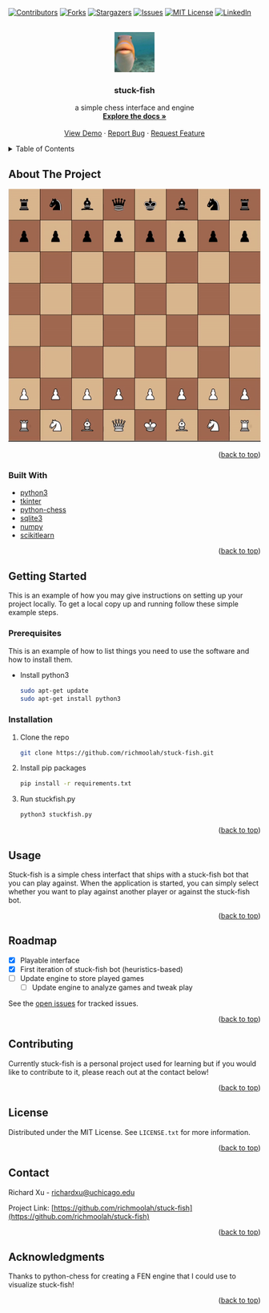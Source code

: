 <div id="top"></div>


<!-- PROJECT SHIELDS -->
<!--
*** I'm using markdown "reference style" links for readability.
*** Reference links are enclosed in brackets [ ] instead of parentheses ( ).
*** See the bottom of this document for the declaration of the reference variables
*** for contributors-url, forks-url, etc. This is an optional, concise syntax you may use.
*** https://www.markdownguide.org/basic-syntax/#reference-style-links
-->
[![Contributors][contributors-shield]][contributors-url]
[![Forks][forks-shield]][forks-url]
[![Stargazers][stars-shield]][stars-url]
[![Issues][issues-shield]][issues-url]
[![MIT License][license-shield]][license-url]
[![LinkedIn][linkedin-shield]][linkedin-url]



<!-- PROJECT LOGO -->
<br />
<div align="center">
  <a href="https://github.com/richmoolah/stuck-fish">
    <img src="misc/fish.jpg" alt="Logo" width="80" height="80">
  </a>

<h3 align="center">stuck-fish</h3>

  <p align="center">
    a simple chess interface and engine
    <br />
    <a href="https://github.com/richmoolah/stuck-fish"><strong>Explore the docs »</strong></a>
    <br />
    <br />
    <a href="https://github.com/richmoolah/stuck-fish">View Demo</a>
    ·
    <a href="https://github.com/richmoolah/stuck-fish/issues">Report Bug</a>
    ·
    <a href="https://github.com/richmoolah/stuck-fish/issues">Request Feature</a>
  </p>
</div>



<!-- TABLE OF CONTENTS -->
<details>
  <summary>Table of Contents</summary>
  <ol>
    <li>
      <a href="#about-the-project">About The Project</a>
      <ul>
        <li><a href="#built-with">Built With</a></li>
      </ul>
    </li>
    <li>
      <a href="#getting-started">Getting Started</a>
      <ul>
        <li><a href="#prerequisites">Prerequisites</a></li>
        <li><a href="#installation">Installation</a></li>
      </ul>
    </li>
    <li><a href="#usage">Usage</a></li>
    <li><a href="#roadmap">Roadmap</a></li>
    <li><a href="#contributing">Contributing</a></li>
    <li><a href="#license">License</a></li>
    <li><a href="#contact">Contact</a></li>
    <li><a href="#acknowledgments">Acknowledgments</a></li>
  </ol>
</details>



<!-- ABOUT THE PROJECT -->
## About The Project

[![Product Name Screen Shot][product-screenshot]](misc/stuck-fish.gif)

<p align="right">(<a href="#top">back to top</a>)</p>



### Built With



* [python3](https://www.python.org/)
* [tkinter](https://docs.python.org/3/library/tkinter.html)
* [python-chess](https://python-chess.readthedocs.io/en/latest/)
* [sqlite3](https://www.sqlite.org/index.html)
* [numpy](https://numpy.org/)
* [scikitlearn](https://scikit-learn.org/stable/)

<p align="right">(<a href="#top">back to top</a>)</p>



<!-- GETTING STARTED -->
## Getting Started

This is an example of how you may give instructions on setting up your project locally.
To get a local copy up and running follow these simple example steps.

### Prerequisites

This is an example of how to list things you need to use the software and how to install them.
* Install python3
   ```sh
   sudo apt-get update
   sudo apt-get install python3
   ```   

### Installation


1. Clone the repo
   ```sh
   git clone https://github.com/richmoolah/stuck-fish.git
   ```

2. Install pip packages
   ```sh
   pip install -r requirements.txt
   ```

3. Run stuckfish.py
    ```sh
    python3 stuckfish.py
    ```

<p align="right">(<a href="#top">back to top</a>)</p>



<!-- USAGE EXAMPLES -->
## Usage

Stuck-fish is a simple chess interfact that ships with a stuck-fish bot that you can play against. When the application is started, you can simply select whether you want to play against another player or against
the stuck-fish bot.

<p align="right">(<a href="#top">back to top</a>)</p>



<!-- ROADMAP -->
## Roadmap

- [x] Playable interface
- [x] First iteration of stuck-fish bot (heuristics-based)
- [ ] Update engine to store played games
    - [ ] Update engine to analyze games and tweak play

See the [open issues](https://github.com/richmoolah/stuck-fish/issues) for tracked issues.

<p align="right">(<a href="#top">back to top</a>)</p>



<!-- CONTRIBUTING -->
## Contributing

Currently stuck-fish is a personal project used for learning but if you would like to contribute to it, please reach out at the contact below!

<p align="right">(<a href="#top">back to top</a>)</p>



<!-- LICENSE -->
## License

Distributed under the MIT License. See `LICENSE.txt` for more information.

<p align="right">(<a href="#top">back to top</a>)</p>



<!-- CONTACT -->
## Contact

Richard Xu - richardxu@uchicago.edu

Project Link: [https://github.com/richmoolah/stuck-fish](https://github.com/richmoolah/stuck-fish)

<p align="right">(<a href="#top">back to top</a>)</p>



<!-- ACKNOWLEDGMENTS -->
## Acknowledgments

Thanks to python-chess for creating a FEN engine that I could use to visualize stuck-fish!

<p align="right">(<a href="#top">back to top</a>)</p>



<!-- MARKDOWN LINKS & IMAGES -->
<!-- https://www.markdownguide.org/basic-syntax/#reference-style-links -->
[contributors-shield]: https://img.shields.io/github/contributors/richmoolah/stuck-fish.svg?style=for-the-badge
[contributors-url]: https://github.com/richmoolah/stuck-fish/graphs/contributors
[forks-shield]: https://img.shields.io/github/forks/richmoolah/stuck-fish.svg?style=for-the-badge
[forks-url]: https://github.com/richmoolah/stuck-fish/network/members
[stars-shield]: https://img.shields.io/github/stars/richmoolah/stuck-fish.svg?style=for-the-badge
[stars-url]: https://github.com/richmoolah/stuck-fish/stargazers
[issues-shield]: https://img.shields.io/github/issues/richmoolah/stuck-fish.svg?style=for-the-badge
[issues-url]: https://github.com/richmoolah/stuck-fish/issues
[license-shield]: https://img.shields.io/github/license/richmoolah/stuck-fish.svg?style=for-the-badge
[license-url]: https://github.com/richmoolah/stuck-fish/blob/master/LICENSE.txt
[linkedin-shield]: https://img.shields.io/badge/-LinkedIn-black.svg?style=for-the-badge&logo=linkedin&colorB=555
[linkedin-url]: https://linkedin.com/in/richardxu5
[product-screenshot]: misc/stuck-fish.gif
